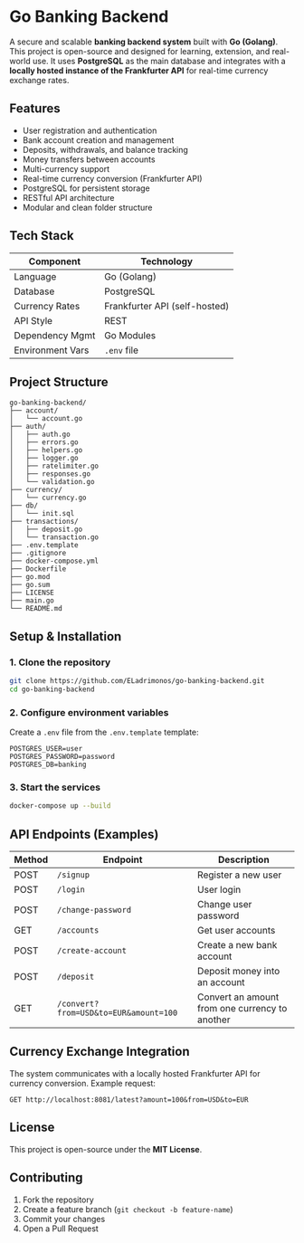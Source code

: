 # Go Banking Backend

A secure and scalable **banking backend system** built with **Go (Golang)**. This project is open-source and designed for learning, extension, and real-world use. It uses **PostgreSQL** as the main database and integrates with a **locally hosted instance of the Frankfurter API** for real-time currency exchange rates.

## Features

- User registration and authentication
- Bank account creation and management
- Deposits, withdrawals, and balance tracking
- Money transfers between accounts
- Multi-currency support
- Real-time currency conversion (Frankfurter API)
- PostgreSQL for persistent storage
- RESTful API architecture
- Modular and clean folder structure

## Tech Stack

| Component | Technology |
|---|---|
| Language | Go (Golang) |
| Database | PostgreSQL |
| Currency Rates | Frankfurter API (self-hosted) |
| API Style | REST |
| Dependency Mgmt | Go Modules |
| Environment Vars | `.env` file |

## Project Structure

```
go-banking-backend/
├── account/
│   └── account.go
├── auth/
│   ├── auth.go
│   ├── errors.go
│   ├── helpers.go
│   ├── logger.go
│   ├── ratelimiter.go
│   ├── responses.go
│   └── validation.go
├── currency/
│   └── currency.go
├── db/
│   └── init.sql
├── transactions/
│   ├── deposit.go
│   └── transaction.go
├── .env.template
├── .gitignore
├── docker-compose.yml
├── Dockerfile
├── go.mod
├── go.sum
├── LICENSE
├── main.go
└── README.md
```

## Setup & Installation

### 1. Clone the repository
```bash
git clone https://github.com/ELadrimonos/go-banking-backend.git
cd go-banking-backend
```

### 2. Configure environment variables
Create a `.env` file from the `.env.template` template:

```env
POSTGRES_USER=user
POSTGRES_PASSWORD=password
POSTGRES_DB=banking
```

### 3. Start the services
```bash
docker-compose up --build
```

## API Endpoints (Examples)

| Method | Endpoint | Description |
|---|---|---|
| POST | `/signup` | Register a new user |
| POST | `/login` | User login |
| POST | `/change-password` | Change user password |
| GET | `/accounts` | Get user accounts |
| POST | `/create-account` | Create a new bank account |
| POST | `/deposit` | Deposit money into an account |
| GET | `/convert?from=USD&to=EUR&amount=100` | Convert an amount from one currency to another |

## Currency Exchange Integration

The system communicates with a locally hosted Frankfurter API for currency conversion. Example request:

```
GET http://localhost:8081/latest?amount=100&from=USD&to=EUR
```

## License

This project is open-source under the **MIT License**.

## Contributing

1.  Fork the repository
2.  Create a feature branch (`git checkout -b feature-name`)
3.  Commit your changes
4.  Open a Pull Request
